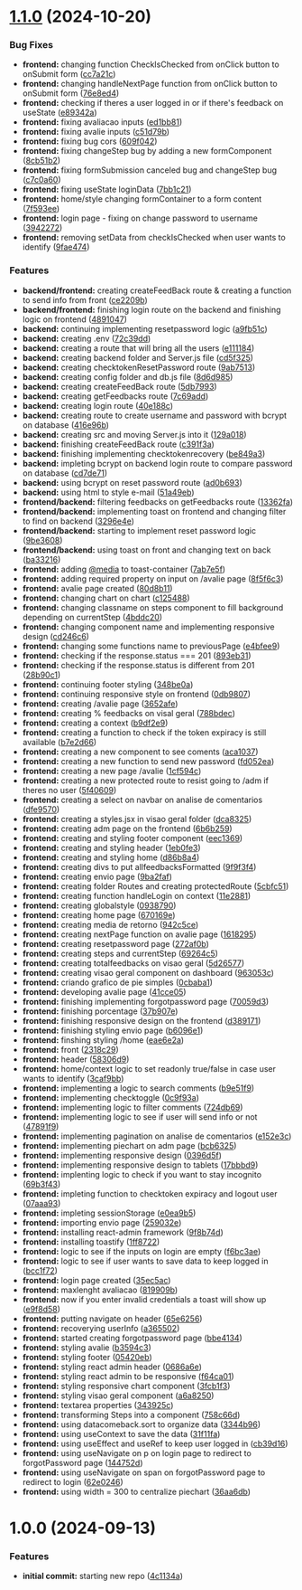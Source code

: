 # [1.1.0](https://github.com/luvsscorpius/satisfacao-de-pacientes-react/compare/v1.0.0...v1.1.0) (2024-10-20)


### Bug Fixes

* **frontend:** changing function CheckIsChecked from onClick button to onSubmit form ([cc7a21c](https://github.com/luvsscorpius/satisfacao-de-pacientes-react/commit/cc7a21c42319cc4de12627dbbe42514dc1c53640))
* **frontend:** changing handleNextPage function from onClick button to onSubmit form ([76e8ed4](https://github.com/luvsscorpius/satisfacao-de-pacientes-react/commit/76e8ed4cb7f3a90af9c051e41096d5e18e112be8))
* **frontend:** checking if theres a user logged in or if there's feedback on useState ([e89342a](https://github.com/luvsscorpius/satisfacao-de-pacientes-react/commit/e89342a85bb11c47fabaf4cabfeaebedfe39d0c8))
* **frontend:** fixing avaliacao inputs ([ed1bb81](https://github.com/luvsscorpius/satisfacao-de-pacientes-react/commit/ed1bb81fe598755963a79d9563dbddddd104d2ed))
* **frontend:** fixing avalie inputs ([c51d79b](https://github.com/luvsscorpius/satisfacao-de-pacientes-react/commit/c51d79b9f5720eefca59dd7099530fe048d8711d))
* **frontend:** fixing bug cors ([609f042](https://github.com/luvsscorpius/satisfacao-de-pacientes-react/commit/609f042d5c044882610a7729b9575ed56eb4334e))
* **frontend:** fixing changeStep bug by adding a new formComponent ([8cb51b2](https://github.com/luvsscorpius/satisfacao-de-pacientes-react/commit/8cb51b2d505650dc36edb24a886d0937e3c481a5))
* **frontend:** fixing formSubmission canceled bug and changeStep bug ([c7c0a60](https://github.com/luvsscorpius/satisfacao-de-pacientes-react/commit/c7c0a60491ca2576ce8cdaadf7c3dc76f26a17d6))
* **frontend:** fixing useState loginData ([7bb1c21](https://github.com/luvsscorpius/satisfacao-de-pacientes-react/commit/7bb1c2133df2ba96d457cb2c2665f23343e372e0))
* **frontend:** home/style changing formContainer to a form content ([7f593ee](https://github.com/luvsscorpius/satisfacao-de-pacientes-react/commit/7f593ee8819614f06a0da36060be54156d0b27e8))
* **frontend:** login page - fixing on change password to username ([3942272](https://github.com/luvsscorpius/satisfacao-de-pacientes-react/commit/3942272dfdfca9c688012feaa7b6b1559c4531af))
* **frontend:** removing setData from checkIsChecked when user wants to identify ([9fae474](https://github.com/luvsscorpius/satisfacao-de-pacientes-react/commit/9fae4741646820845ab703e178b5f94768a4abdf))


### Features

* **backend/frontend:** creating createFeedBack route & creating a function to send info from front ([ce2209b](https://github.com/luvsscorpius/satisfacao-de-pacientes-react/commit/ce2209b594e2ffbc1d5c5d8f9e5c8f72ef090bd3))
* **backend/frontend:** finishing login route on the backend and finishing logic on frontend ([4891047](https://github.com/luvsscorpius/satisfacao-de-pacientes-react/commit/4891047f7dc2f84dafd9b644d194a15fddb172fb))
* **backend:** continuing implementing resetpassword logic ([a9fb51c](https://github.com/luvsscorpius/satisfacao-de-pacientes-react/commit/a9fb51ce3ffb7a9c2fe0c0a9d1630708df51d422))
* **backend:** creating .env ([72c39dd](https://github.com/luvsscorpius/satisfacao-de-pacientes-react/commit/72c39dde882cec6d91c03cd49aa5ccd40d629b49))
* **backend:** creating a route that will bring all the users ([e111184](https://github.com/luvsscorpius/satisfacao-de-pacientes-react/commit/e11118475448746a375038be41b346e698b42ecb))
* **backend:** creating backend folder and Server.js file ([cd5f325](https://github.com/luvsscorpius/satisfacao-de-pacientes-react/commit/cd5f325fc6c74958213b4572d0bef6d1d3105c48))
* **backend:** creating checktokenResetPassword route ([9ab7513](https://github.com/luvsscorpius/satisfacao-de-pacientes-react/commit/9ab751313a8cab717e258ae2b4a7fe9b9f4d4ec4))
* **backend:** creating config folder and db.js file ([8d6d985](https://github.com/luvsscorpius/satisfacao-de-pacientes-react/commit/8d6d98573655b28ed66b5bd5b77336e749da9a64))
* **backend:** creating createFeedBack route ([5db7993](https://github.com/luvsscorpius/satisfacao-de-pacientes-react/commit/5db7993ae335dcaa2a6d1171e9dd5d438465a437))
* **backend:** creating getFeedbacks route ([7c69add](https://github.com/luvsscorpius/satisfacao-de-pacientes-react/commit/7c69addbcb6cc4d72858f620a448700c0800308c))
* **backend:** creating login route ([40e188c](https://github.com/luvsscorpius/satisfacao-de-pacientes-react/commit/40e188c52f695cb2726f3d80188c21a6e65634f5))
* **backend:** creating route to create username and password with bcrypt on database ([416e96b](https://github.com/luvsscorpius/satisfacao-de-pacientes-react/commit/416e96b63fcac763f03f82a98f2049c7f1f21da5))
* **backend:** creating src and moving Server.js into it ([129a018](https://github.com/luvsscorpius/satisfacao-de-pacientes-react/commit/129a01867b038444ed00b937dc51b5e4ebd7a042))
* **backend:** finishing createFeedBack route ([c391f3a](https://github.com/luvsscorpius/satisfacao-de-pacientes-react/commit/c391f3a1bb6f724268ec4cdf237edd92bbbf2d4e))
* **backend:** finishing implementing checktokenrecovery ([be849a3](https://github.com/luvsscorpius/satisfacao-de-pacientes-react/commit/be849a35a5d841accfecf74e4cbf3b2d381c07a9))
* **backend:** impleting bcrypt on backend login route to compare password on database ([cd7de71](https://github.com/luvsscorpius/satisfacao-de-pacientes-react/commit/cd7de714db9e75006d1193c29ebf7962b34b48f1))
* **backend:** using bcrypt on reset password route ([ad0b693](https://github.com/luvsscorpius/satisfacao-de-pacientes-react/commit/ad0b693cbde6c66a3f10452cd646a8e79e4fdf45))
* **backend:** using html to style e-mail ([51a49eb](https://github.com/luvsscorpius/satisfacao-de-pacientes-react/commit/51a49ebf9d7cabc7bdbdab2f8a635cf2a470b435))
* **frontend/backend:** filtering feedbacks on getFeedbacks route ([13362fa](https://github.com/luvsscorpius/satisfacao-de-pacientes-react/commit/13362fa464266050babd2de4ef0fff71d64979a0))
* **frontend/backend:** implementing toast on frontend and changing filter to find on backend ([3296e4e](https://github.com/luvsscorpius/satisfacao-de-pacientes-react/commit/3296e4e0ecad5f5ef3f53599dca205a2bc821b36))
* **frontend/backend:** starting to implement reset password logic ([9be3608](https://github.com/luvsscorpius/satisfacao-de-pacientes-react/commit/9be360812ced927feb82abf49f98071930d5d071))
* **frontend/backend:** using toast on front and changing text on back ([ba33216](https://github.com/luvsscorpius/satisfacao-de-pacientes-react/commit/ba33216c1384dff5d1f4da594b0e69e0dbfbb4e8))
* **frontend:** adding [@media](https://github.com/media) to toast-container ([7ab7e5f](https://github.com/luvsscorpius/satisfacao-de-pacientes-react/commit/7ab7e5f2abda63f5e6fa75329cd7fe4f130e6322))
* **frontend:** adding required property on input on /avalie page ([8f5f6c3](https://github.com/luvsscorpius/satisfacao-de-pacientes-react/commit/8f5f6c3dfa5478e01e8d428a8c62585e32950fed))
* **frontend:** avalie page created ([80d8b11](https://github.com/luvsscorpius/satisfacao-de-pacientes-react/commit/80d8b1187f3fbce797e77f863eb986ac67a2d7d8))
* **frontend:** changing chart on chart ([c125488](https://github.com/luvsscorpius/satisfacao-de-pacientes-react/commit/c1254886b35f408fcff38fbdf902a518732e2bd1))
* **frontend:** changing classname on steps component to fill background depending on currentStep ([4bddc20](https://github.com/luvsscorpius/satisfacao-de-pacientes-react/commit/4bddc200a77361e968322653ebe3255c3b8cedb7))
* **frontend:** changing component name and implementing responsive design ([cd246c6](https://github.com/luvsscorpius/satisfacao-de-pacientes-react/commit/cd246c611773c5ab65190afaf80f0b7df064f2b6))
* **frontend:** changing some functions name to previousPage ([e4bfee9](https://github.com/luvsscorpius/satisfacao-de-pacientes-react/commit/e4bfee9d188856a9b12f17a51cef436c9b0924de))
* **frontend:** checking if the response.status === 201 ([893eb31](https://github.com/luvsscorpius/satisfacao-de-pacientes-react/commit/893eb319a9bc3238b43c7670af2552dba3f1942d))
* **frontend:** checking if the response.status is different from 201 ([28b90c1](https://github.com/luvsscorpius/satisfacao-de-pacientes-react/commit/28b90c117e735f8f3feea067f11cf14bc96abfd2))
* **frontend:** continuing footer styling ([348be0a](https://github.com/luvsscorpius/satisfacao-de-pacientes-react/commit/348be0a3a3b75752c5c6901cdf5a3984657f02fc))
* **frontend:** continuing responsive style on frontend ([0db9807](https://github.com/luvsscorpius/satisfacao-de-pacientes-react/commit/0db9807e582f7ce8755da4539a5f518ec362e3e5))
* **frontend:** creating /avalie page ([3652afe](https://github.com/luvsscorpius/satisfacao-de-pacientes-react/commit/3652afee69edb4874506e9793d48da6fbf86e3e1))
* **frontend:** creating % feedbacks on visal geral ([788bdec](https://github.com/luvsscorpius/satisfacao-de-pacientes-react/commit/788bdece8844c2e931ced36c7c1f01ef67c2d51b))
* **frontend:** creating a context ([b9df2e9](https://github.com/luvsscorpius/satisfacao-de-pacientes-react/commit/b9df2e9cd4611fcea6639e6b0aed555dfb669ffc))
* **frontend:** creating a function to check if the token expiracy is still available ([b7e2d66](https://github.com/luvsscorpius/satisfacao-de-pacientes-react/commit/b7e2d66b76498a14c5c1cce42edc7051a2c49af0))
* **frontend:** creating a new component to see coments ([aca1037](https://github.com/luvsscorpius/satisfacao-de-pacientes-react/commit/aca10378249ae87d1295cb7c9844673e8c83398b))
* **frontend:** creating a new function to send new password ([fd052ea](https://github.com/luvsscorpius/satisfacao-de-pacientes-react/commit/fd052eacf95b21cfa9f09e241e45e8a95b77a001))
* **frontend:** creating a new page /avalie ([1cf594c](https://github.com/luvsscorpius/satisfacao-de-pacientes-react/commit/1cf594cbea8c0352a2bca559417e07b8305523ac))
* **frontend:** creating a new protected route to resist going to /adm if theres no user ([5f40609](https://github.com/luvsscorpius/satisfacao-de-pacientes-react/commit/5f40609c73a5f39e82b339056e865d3ecca13382))
* **frontend:** creating a select on navbar on analise de comentarios ([dfe9570](https://github.com/luvsscorpius/satisfacao-de-pacientes-react/commit/dfe95707d742dfd462770a51d0df3c930d5c3fe5))
* **frontend:** creating a styles.jsx in visao geral folder ([dca8325](https://github.com/luvsscorpius/satisfacao-de-pacientes-react/commit/dca8325538e973323e16a92d4dc6dc8b69e3922d))
* **frontend:** creating adm page on the frontend ([6b6b259](https://github.com/luvsscorpius/satisfacao-de-pacientes-react/commit/6b6b25911926471df0652543e485dfe994e6c60f))
* **frontend:** creating and styling footer component ([eec1369](https://github.com/luvsscorpius/satisfacao-de-pacientes-react/commit/eec1369bd1ce262d93601f5b9bd4691f0dedf768))
* **frontend:** creating and styling header ([1eb0fe3](https://github.com/luvsscorpius/satisfacao-de-pacientes-react/commit/1eb0fe3859db462a4128ddc79be88b8277605357))
* **frontend:** creating and styling home ([d86b8a4](https://github.com/luvsscorpius/satisfacao-de-pacientes-react/commit/d86b8a49b0d5942d5b7ba04bfba77be5162bcb6c))
* **frontend:** creating divs to put allfeedbacksFormatted ([9f9f3f4](https://github.com/luvsscorpius/satisfacao-de-pacientes-react/commit/9f9f3f481787946ca86269edf1598bb0ddb98cf4))
* **frontend:** creating envio page ([9ba2faf](https://github.com/luvsscorpius/satisfacao-de-pacientes-react/commit/9ba2fafef85c22c7cd34e0a4467c8be898c41179))
* **frontend:** creating folder Routes and creating protectedRoute ([5cbfc51](https://github.com/luvsscorpius/satisfacao-de-pacientes-react/commit/5cbfc51adb6b79efee5d7d56002bbba5c1d2b0b3))
* **frontend:** creating function handleLogin on context ([11e2881](https://github.com/luvsscorpius/satisfacao-de-pacientes-react/commit/11e2881924813311ac14a241ff52051902584cf6))
* **frontend:** creating globalstyle ([0938790](https://github.com/luvsscorpius/satisfacao-de-pacientes-react/commit/09387904f28038595e730010634e75f35e6661a5))
* **frontend:** creating home page ([670169e](https://github.com/luvsscorpius/satisfacao-de-pacientes-react/commit/670169e9319462aafce4b4cb7c93617ee8fa01f1))
* **frontend:** creating media de retorno ([942c5ce](https://github.com/luvsscorpius/satisfacao-de-pacientes-react/commit/942c5ce5196b3478671f82b42cdf6b16e7bd5a23))
* **frontend:** creating nextPage function on avalie page ([1618295](https://github.com/luvsscorpius/satisfacao-de-pacientes-react/commit/161829534352a716270d327fd9a4a4e6302f959b))
* **frontend:** creating resetpassword page ([272af0b](https://github.com/luvsscorpius/satisfacao-de-pacientes-react/commit/272af0b54d3364ee9492a32a4c7641c804ee30f6))
* **frontend:** creating steps and currentStep ([69264c5](https://github.com/luvsscorpius/satisfacao-de-pacientes-react/commit/69264c5477622356343a57fe963880f93eeee93e))
* **frontend:** creating totalfeedbacks on visao geral ([5d26577](https://github.com/luvsscorpius/satisfacao-de-pacientes-react/commit/5d265775df2db42ab11498eea001681cf026e651))
* **frontend:** creating visao geral component on dashboard ([963053c](https://github.com/luvsscorpius/satisfacao-de-pacientes-react/commit/963053cf2beec6a669d25fb9c6ea77202c9e419e))
* **frontend:** criando grafico de pie simples ([0cbaba1](https://github.com/luvsscorpius/satisfacao-de-pacientes-react/commit/0cbaba1252e4391df3e1baccee21663546b082f5))
* **frontend:** developing avalie page ([41cce05](https://github.com/luvsscorpius/satisfacao-de-pacientes-react/commit/41cce059f7697272fd50b3726bc1169c320e8863))
* **frontend:** finishing implementing forgotpassword page ([70059d3](https://github.com/luvsscorpius/satisfacao-de-pacientes-react/commit/70059d3d2665647a86466b96f3d0e3012fa2b7b4))
* **frontend:** finishing porcentage ([37b907e](https://github.com/luvsscorpius/satisfacao-de-pacientes-react/commit/37b907ee8dafcfe138853be5b5602976af095bf9))
* **frontend:** finishing responsive design on the frontend ([d389171](https://github.com/luvsscorpius/satisfacao-de-pacientes-react/commit/d389171e7b411dbc4056fdb2a600a3e0b006ebf7))
* **frontend:** finishing styling envio page ([b6096e1](https://github.com/luvsscorpius/satisfacao-de-pacientes-react/commit/b6096e107a50ad38d5781c2ac6c4bcd24014cf27))
* **frontend:** finshing styling /home ([eae6e2a](https://github.com/luvsscorpius/satisfacao-de-pacientes-react/commit/eae6e2ae60a4fe7af86f12caf87324b67ecbae66))
* **frontend:** front ([2318c29](https://github.com/luvsscorpius/satisfacao-de-pacientes-react/commit/2318c29f3b22451cb11ad87319657f9a44cf3621))
* **frontend:** header ([58306d9](https://github.com/luvsscorpius/satisfacao-de-pacientes-react/commit/58306d91af63ef261a4ce577a3b638b27c23fbc9))
* **frontend:** home/context logic to set readonly true/false in case user wants to identify ([3caf9bb](https://github.com/luvsscorpius/satisfacao-de-pacientes-react/commit/3caf9bb26d23780f4e931f12dcdd27ef2d9afedd))
* **frontend:** implementing a logic to search comments ([b9e51f9](https://github.com/luvsscorpius/satisfacao-de-pacientes-react/commit/b9e51f947a8339b2e1f91c10e09da4f1432672d0))
* **frontend:** implementing checktoggle ([0c9f93a](https://github.com/luvsscorpius/satisfacao-de-pacientes-react/commit/0c9f93a24298c1bdf243fb439809c293e04cb207))
* **frontend:** implementing logic to filter comments ([724db69](https://github.com/luvsscorpius/satisfacao-de-pacientes-react/commit/724db695cb95f86b6d96fea5cd6d44082145daea))
* **frontend:** implementing logic to see if user will send info or not ([47891f9](https://github.com/luvsscorpius/satisfacao-de-pacientes-react/commit/47891f94d190624ac201977425c102fe71f7cf70))
* **frontend:** implementing pagination on analise de comentarios ([e152e3c](https://github.com/luvsscorpius/satisfacao-de-pacientes-react/commit/e152e3cf0b43318cc1a5f8c21b62f02d9b0a266f))
* **frontend:** implementing piechart on adm page ([bcb6325](https://github.com/luvsscorpius/satisfacao-de-pacientes-react/commit/bcb6325127f6ff04b0df81ffa31251b88ef2bbe8))
* **frontend:** implementing responsive design ([0396d5f](https://github.com/luvsscorpius/satisfacao-de-pacientes-react/commit/0396d5fa89afacef86d445d33bc9793551c5fce6))
* **frontend:** implementing responsive design to tablets ([17bbbd9](https://github.com/luvsscorpius/satisfacao-de-pacientes-react/commit/17bbbd99412e7d0f7a3f848bad6fa112d30a76d0))
* **frontend:** implenting logic to check if you want to stay incognito ([69b3f43](https://github.com/luvsscorpius/satisfacao-de-pacientes-react/commit/69b3f43c3adddf5ac301e00c67102c6cf6863f8c))
* **frontend:** impleting function to checktoken expiracy and logout user ([07aaa93](https://github.com/luvsscorpius/satisfacao-de-pacientes-react/commit/07aaa93c19687fde4106784601ba447b982c01d9))
* **frontend:** impleting sessionStorage ([e0ea9b5](https://github.com/luvsscorpius/satisfacao-de-pacientes-react/commit/e0ea9b515b8990aec66afe6e6c2837d05088091b))
* **frontend:** importing envio page ([259032e](https://github.com/luvsscorpius/satisfacao-de-pacientes-react/commit/259032e407253cb4709ed06339c9e57dc7b7a0e8))
* **frontend:** installing react-admin framework ([9f8b74d](https://github.com/luvsscorpius/satisfacao-de-pacientes-react/commit/9f8b74d28fa59ab51d9a2945889e70210420d084))
* **frontend:** installing toastify ([1ff8722](https://github.com/luvsscorpius/satisfacao-de-pacientes-react/commit/1ff8722267a3ebdb3d2b01f8750c1b7844b74daf))
* **frontend:** logic to see if the inputs on login are empty ([f6bc3ae](https://github.com/luvsscorpius/satisfacao-de-pacientes-react/commit/f6bc3aeaafec759cd7b96be4f3f1b80d21220259))
* **frontend:** logic to see if user wants to save data to keep logged in ([bcc1f72](https://github.com/luvsscorpius/satisfacao-de-pacientes-react/commit/bcc1f72de74e25ebf7eecbdea41d109d4c951db6))
* **frontend:** login page created ([35ec5ac](https://github.com/luvsscorpius/satisfacao-de-pacientes-react/commit/35ec5ac6b089dfa11dfe2ad66f505d152a45d910))
* **frontend:** maxlenght avaliacao ([819909b](https://github.com/luvsscorpius/satisfacao-de-pacientes-react/commit/819909b76325ddc0510bf6ed3b37dc0a4719a80b))
* **frontend:** now if you enter invalid credentials a toast will show up ([e9f8d58](https://github.com/luvsscorpius/satisfacao-de-pacientes-react/commit/e9f8d5809d769a9772efa09274ac59d55356aa2d))
* **frontend:** putting navigate on header ([65e6256](https://github.com/luvsscorpius/satisfacao-de-pacientes-react/commit/65e62568ddc02efbb6260ba203ab613db8226010))
* **frontend:** recoverying userInfo ([a365502](https://github.com/luvsscorpius/satisfacao-de-pacientes-react/commit/a3655028266ac48e26175c6c84751045e8571f26))
* **frontend:** started creating forgotpassword page ([bbe4134](https://github.com/luvsscorpius/satisfacao-de-pacientes-react/commit/bbe4134c8d3d5a5f9d46861ad0aaff300a6f22ac))
* **frontend:** styling avalie ([b3594c3](https://github.com/luvsscorpius/satisfacao-de-pacientes-react/commit/b3594c3eef1e382187d8ebc6dd19c1e6ed028713))
* **frontend:** styling footer ([05420eb](https://github.com/luvsscorpius/satisfacao-de-pacientes-react/commit/05420ebbcdf0ad774fd2687f4e630a55c53bbdf0))
* **frontend:** styling react admin header ([0686a6e](https://github.com/luvsscorpius/satisfacao-de-pacientes-react/commit/0686a6e69ef4de98eeff9bf4df70a895f00e8b06))
* **frontend:** styling react admin to be responsive ([f64ca01](https://github.com/luvsscorpius/satisfacao-de-pacientes-react/commit/f64ca01826d8ffd92419c24616bb29097690f9a7))
* **frontend:** styling responsive chart component ([3fcb1f3](https://github.com/luvsscorpius/satisfacao-de-pacientes-react/commit/3fcb1f317d0aee37a91a762c08072b7b217fcdad))
* **frontend:** styling visao geral component ([a6a8250](https://github.com/luvsscorpius/satisfacao-de-pacientes-react/commit/a6a82503da2306c6b6dbb9ee8cbbb79df2ddaf6a))
* **frontend:** textarea properties ([343925c](https://github.com/luvsscorpius/satisfacao-de-pacientes-react/commit/343925ceaddb6a93d847df592118c23fee1604f6))
* **frontend:** transforming Steps into a component ([758c66d](https://github.com/luvsscorpius/satisfacao-de-pacientes-react/commit/758c66dccf5ab73072f370c601a5dda1a62bd446))
* **frontend:** using datacomeback.sort to organize data ([3344b96](https://github.com/luvsscorpius/satisfacao-de-pacientes-react/commit/3344b968358b94cd5e0f4e95c097bd39a82d208e))
* **frontend:** using useContext to save the data ([31f11fa](https://github.com/luvsscorpius/satisfacao-de-pacientes-react/commit/31f11fa9e3946ce03d5b9fa489b9afc2570345cc))
* **frontend:** using useEffect and useRef to keep user logged in ([cb39d16](https://github.com/luvsscorpius/satisfacao-de-pacientes-react/commit/cb39d16730ab02109f47a70e6665e45810e32be1))
* **frontend:** using useNavigate on p on login page to redirect to forgotPassword page ([144752d](https://github.com/luvsscorpius/satisfacao-de-pacientes-react/commit/144752d5e0828db32b86cce6711ccc34c3669649))
* **frontend:** using useNavigate on span on forgotPassword page to redirect to login ([62e0246](https://github.com/luvsscorpius/satisfacao-de-pacientes-react/commit/62e02469354ce5c085f9c20fd460d6d33a8fd990))
* **frontend:** using width = 300 to centralize piechart ([36aa6db](https://github.com/luvsscorpius/satisfacao-de-pacientes-react/commit/36aa6db56dd7ebb4f7ed07c49dcb077a0ed1630d))

# 1.0.0 (2024-09-13)


### Features

* **initial commit:** starting new repo ([4c1134a](https://github.com/luvsscorpius/satisfacao-de-pacientes-react/commit/4c1134a6f1f934d1ac1cfe7cfba24d27ed2cfa9b))
